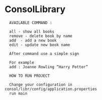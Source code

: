 # ConsolLibrary
      
      AVAILABLE COMMAND :
      
      all - show all books
      remove - delete book by name
      add  - add a new book 
      edit - update new book name 
      
      After command use a simple sign 
      
      For example 
      add : Joanne Rowling “Harry Potter”
      
      HOW TO RUN PROJECT
      
      Сhange your configuration in consol/libr/config/application.properties
      run main
     
